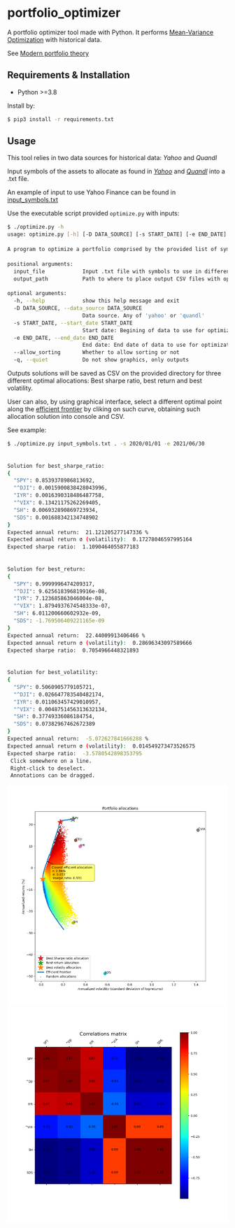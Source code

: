 # portfolio_optimizer
A portfolio optimizer tool made with Python. It performs [Mean-Variance Optimization](./docs/LaiLec1.pdf) with historical data.

See [Modern portfolio theory](https://en.wikipedia.org/wiki/Modern_portfolio_theory)

## Requirements & Installation
* Python >=3.8

Install by:

``` bash
$ pip3 install -r requirements.txt
```

## Usage

This tool relies in two data sources for historical data: _Yahoo_ and _Quandl_

Input symbols of the assets to allocate as found in [_Yahoo_](https://finance.yahoo.com/lookup) and [_Quandl_](https://data.nasdaq.com/search?query=) into a .txt file.

An example of input to use Yahoo Finance can be found in [input_symbols.txt](./input_symbols.txt)

Use the executable script provided `optimize.py` with inputs:

``` bash
$ ./optimize.py -h
usage: optimize.py [-h] [-D DATA_SOURCE] [-s START_DATE] [-e END_DATE] [--allow_sorting] [-q] input_file output_path

A program to optimize a portfolio comprised by the provided list of symbols by using their historical data

positional arguments:
  input_file            Input .txt file with symbols to use in different lines
  output_path           Path to where to place output CSV files with optimized allocations

optional arguments:
  -h, --help            show this help message and exit
  -D DATA_SOURCE, --data_source DATA_SOURCE
                        Data source. Any of 'yahoo' or 'quandl'
  -s START_DATE, --start_date START_DATE
                        Start date: Begining of data to use for optimization with format 'YYYY/MM/DD'
  -e END_DATE, --end_date END_DATE
                        End date: End date of data to use for optimization with format 'YYYY/MM/DD'
  --allow_sorting       Whether to allow sorting or not
  -q, --quiet           Do not show graphics, only outputs

```

Outputs solutions will be saved as CSV on the provided directory for three different optimal allocations: Best sharpe ratio, best return and best volatility.

User can also, by using graphical interface, select a different optimal point along the [efficient frontier](https://en.wikipedia.org/wiki/Efficient_frontier) by cliking on such curve, obtaining such allocation solution into console and CSV.

See example:

``` bash
$ ./optimize.py input_symbols.txt . -s 2020/01/01 -e 2021/06/30


Solution for best_sharpe_ratio:
{
  "SPY": 0.8539378986813692,
  "^DJI": 0.0015900838428043996,
  "IYR": 0.0016390318486487758,
  "^VIX": 0.13421175262269405,
  "SH": 0.006932890869723934,
  "SDS": 0.001688342134748902
}
Expected annual return:  21.121205277147336 %
Expected annual return σ (volatility):  0.17278046597995164
Expected sharpe ratio:  1.1090464055877183


Solution for best_return:
{
  "SPY": 0.9999996474209317,
  "^DJI": 9.625618396819916e-08,
  "IYR": 7.123685863046004e-08,
  "^VIX": 1.8794937674548333e-07,
  "SH": 6.011200660602932e-09,
  "SDS": -1.769506409221165e-09
}
Expected annual return:  22.44009913406466 %
Expected annual return σ (volatility):  0.28696343097589666
Expected sharpe ratio:  0.7054966448321893


Solution for best_volatility:
{
  "SPY": 0.5060905779105721,
  "^DJI": 0.026647783540482174,
  "IYR": 0.011063457429010957,
  "^VIX": 0.0048751456313632134,
  "SH": 0.37749336086184754,
  "SDS": 0.07382967462672389
}
Expected annual return:  -5.072627841666288 %
Expected annual return σ (volatility):  0.014549273473526575
Expected sharpe ratio:  -3.5780542898353795
 Click somewhere on a line.
 Right-click to deselect.
 Annotations can be dragged.

```

![Solutions](assets/Figure_1.png)
![Cov Matrix](assets/Figure_2.png)
